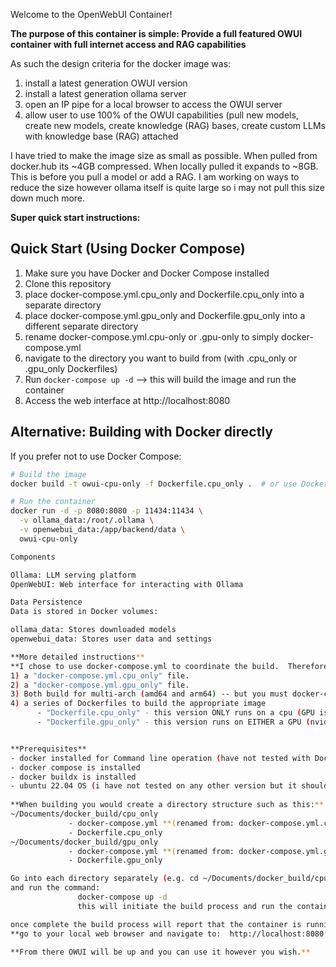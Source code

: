 Welcome to the OpenWebUI Container!

**The purpose of this container is simple: Provide a full featured OWUI container with full internet access and RAG capabilities**

As such the design criteria for the docker image was:
1) install a latest generation OWUI version
2) install a latest generation ollama server
3) open an IP pipe for a local browser to access the OWUI server
4) allow user to use 100% of the OWUI capabilities (pull new models, create new models, create knowledge (RAG) bases, create custom LLMs with knowledge base (RAG) attached

I have tried to make the image size as small as possible.  When pulled from docker.hub its ~4GB compressed.  When locally pulled it expands to ~8GB.
This is before you pull a model or add a RAG.  I am working on ways to reduce the size however ollama itself is quite large so i may not pull this size down
much more.

**Super quick start instructions:**
## Quick Start (Using Docker Compose)

1. Make sure you have Docker and Docker Compose installed
2. Clone this repository
3. place docker-compose.yml.cpu_only and Dockerfile.cpu_only into a separate directory
4. place docker-compose.yml.gpu_only and Dockerfile.gpu_only into a different separate directory
5. rename docker-compose.yml.cpu-only or .gpu-only to simply docker-compose.yml
6. navigate to the directory you want to build from (with .cpu_only or .gpu_only Dockerfiles)
7. Run `docker-compose up -d` --> this will build the image and run the container
8. Access the web interface at http://localhost:8080

## Alternative: Building with Docker directly

If you prefer not to use Docker Compose:

```bash
# Build the image
docker build -t owui-cpu-only -f Dockerfile.cpu_only .  # or use Dockerfile.gpu_only 

# Run the container
docker run -d -p 8080:8080 -p 11434:11434 \
  -v ollama_data:/root/.ollama \
  -v openwebui_data:/app/backend/data \
  owui-cpu-only

Components

Ollama: LLM serving platform
OpenWebUI: Web interface for interacting with Ollama

Data Persistence
Data is stored in Docker volumes:

ollama_data: Stores downloaded models
openwebui_data: Stores user data and settings

**More detailed instructions** 
**I chose to use docker-compose.yml to coordinate the build.  Therefore there is:**
1) a "docker-compose.yml.cpu_only" file.
2) a "docker-compose.yml.gpu_only" file.
3) Both build for multi-arch (amd64 and arm64) -- but you must docker-compose up on the target platform (e.g. arm64 must be run on an ARM64 processor)
4) a series of Dockerfiles to build the appropriate image
      - "Dockerfile.cpu_only" - this version ONLY runs on a cpu (GPU is disabled)
      - "Dockerfile.gpu_only" - this version runs on EITHER a GPU (nvidia) or CPU


**Prerequisites**
- docker installed for Command line operation (have not tested with Docker desktop)
- docker compose is installed
- docker buildx is installed
- ubuntu 22.04 OS (i have not tested on any other version but it should work)
  
**When building you would create a directory structure such as this:**
~/Documents/docker_build/cpu_only
             - docker-compose.yml **(renamed from: docker-compose.yml.cpu_only)**
             - Dockerfile.cpu_only
~/Documents/docker_build/gpu_only
             - docker-compose.yml **(renamed from: docker-compose.yml.gpu_only)**
             - Dockerfile.gpu_only

Go into each directory separately (e.g. cd ~/Documents/docker_build/cpu_only)
and run the command:  
               docker-compose up -d
               this will initiate the build process and run the container

once complete the build process will report that the container is running.
**go to your local web browser and navigate to:  http://localhost:8080**

**From there OWUI will be up and you can use it however you wish.**
